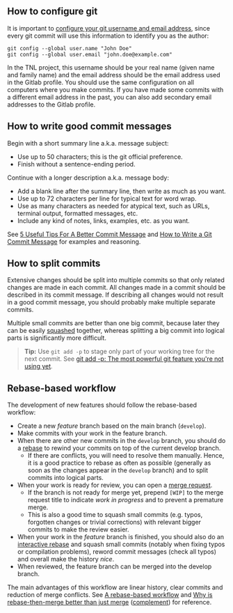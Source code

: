 ## How to configure git

It is important to [configure your git username and email address](
https://mmg-gitlab.fjfi.cvut.cz/gitlab/help/gitlab-basics/start-using-git.md#add-your-git-username-and-set-your-email),
since every git commit will use this information to identify you as the author:

    git config --global user.name "John Doe"
    git config --global user.email "john.doe@example.com"

In the TNL project, this username should be your real name (given name and
family name) and the email address should be the email address used in the
Gitlab profile. You should use the same configuration on all computers where
you make commits. If you have made some commits with a different email address
in the past, you can also add secondary email addresses to the Gitlab profile.

## How to write good commit messages

Begin with a short summary line a.k.a. message subject:

- Use up to 50 characters; this is the git official preference.
- Finish without a sentence-ending period.

Continue with a longer description a.k.a. message body:

- Add a blank line after the summary line, then write as much as you want.
- Use up to 72 characters per line for typical text for word wrap.
- Use as many characters as needed for atypical text, such as URLs, terminal
  output, formatted messages, etc.
- Include any kind of notes, links, examples, etc. as you want.

See [5 Useful Tips For A Better Commit Message](
https://robots.thoughtbot.com/5-useful-tips-for-a-better-commit-message) and
[How to Write a Git Commit Message](https://chris.beams.io/posts/git-commit/)
for examples and reasoning.

## How to split commits

Extensive changes should be split into multiple commits so that only related
changes are made in each commit. All changes made in a commit should be
described in its commit message. If describing all changes would not result in
a good commit message, you should probably make multiple separate commits.

Multiple small commits are better than one big commit, because later they can be
easily [squashed](https://git-scm.com/book/en/v2/Git-Tools-Rewriting-History)
together, whereas splitting a big commit into logical parts is significantly
more difficult.

> __Tip:__ Use `git add -p` to stage only part of your working tree for the next
> commit. See [git add -p: The most powerful git feature you're not using yet](
https://johnkary.net/blog/git-add-p-the-most-powerful-git-feature-youre-not-using-yet/).

## Rebase-based workflow

The development of new features should follow the rebase-based workflow:

- Create a new _feature_ branch based on the main branch (`develop`).
- Make commits with your work in the feature branch.
- When there are other new commits in the `develop` branch, you should do a
  [rebase](https://git-scm.com/book/en/v2/Git-Branching-Rebasing) to rewind your
  commits on top of the current develop branch.
    - If there are conflicts, you will need to resolve them manually. Hence, it
      is a good practice to rebase as often as possible (generally as soon as
      the changes appear in the `develop` branch) and to split commits into
      logical parts.
- When your work is ready for review, you can open a [merge request](
  https://mmg-gitlab.fjfi.cvut.cz/gitlab/tnl/tnl-dev/merge_requests/new).
    - If the branch is not ready for merge yet, prepend `[WIP]` to the merge
      request title to indicate _work in progress_ and to prevent a premature
      merge.
    - This is also a good time to squash small commits (e.g. typos, forgotten
      changes or trivial corrections) with relevant bigger commits to make the
      review easier.
- When your work in the _feature_ branch is finished, you should also do an
  [interactive rebase](https://thoughtbot.com/blog/git-interactive-rebase-squash-amend-rewriting-history)
  and squash small commits (notably when fixing typos or compilation problems),
  reword commit messages (check all typos) and overall make the history _nice_.
- When reviewed, the feature branch can be merged into the develop branch.

The main advantages of this workflow are linear history, clear commits and
reduction of merge conflicts. See [A rebase-based workflow](
https://brokenco.de/2010/04/02/a-rebase-based-workflow.html) and
[Why is rebase-then-merge better than just merge](https://stackoverflow.com/a/457988)
([complement](https://stackoverflow.com/a/804178)) for reference.
